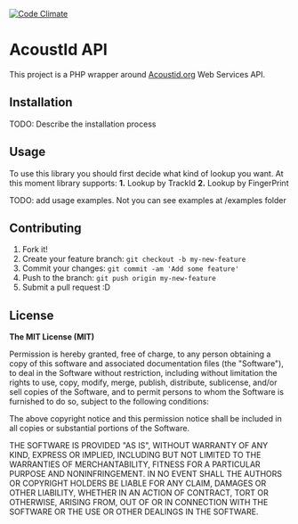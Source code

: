 [![Code Climate](https://codeclimate.com/github/psilocyberunner/acoustid/badges/gpa.svg)](https://codeclimate.com/github/psilocyberunner/acoustid)

# AcoustId API

This project is a PHP wrapper around [Acoustid.org](https://acoustid.org/webservice) Web Services API.

## Installation

TODO: Describe the installation process

## Usage

To use this library you should first decide what kind of lookup you want. At this moment library supports:
**1.** Lookup by TrackId
**2.** Lookup by FingerPrint

TODO: add usage examples. Not you can see examples at /examples folder

## Contributing

1. Fork it!
2. Create your feature branch: `git checkout -b my-new-feature`
3. Commit your changes: `git commit -am 'Add some feature'`
4. Push to the branch: `git push origin my-new-feature`
5. Submit a pull request :D

## License

**The MIT License (MIT)**

Permission is hereby granted, free of charge, to any person obtaining a copy of this software and associated documentation files (the "Software"), to deal in the Software without restriction, including without limitation the rights to use, copy, modify, merge, publish, distribute, sublicense, and/or sell copies of the Software, and to permit persons to whom the Software is furnished to do so, subject to the following conditions:

The above copyright notice and this permission notice shall be included in all copies or substantial portions of the Software.

THE SOFTWARE IS PROVIDED "AS IS", WITHOUT WARRANTY OF ANY KIND, EXPRESS OR IMPLIED, INCLUDING BUT NOT LIMITED TO THE WARRANTIES OF MERCHANTABILITY, FITNESS FOR A PARTICULAR PURPOSE AND NONINFRINGEMENT. IN NO EVENT SHALL THE AUTHORS OR COPYRIGHT HOLDERS BE LIABLE FOR ANY CLAIM, DAMAGES OR OTHER LIABILITY, WHETHER IN AN ACTION OF CONTRACT, TORT OR OTHERWISE, ARISING FROM, OUT OF OR IN CONNECTION WITH THE SOFTWARE OR THE USE OR OTHER DEALINGS IN THE SOFTWARE.
